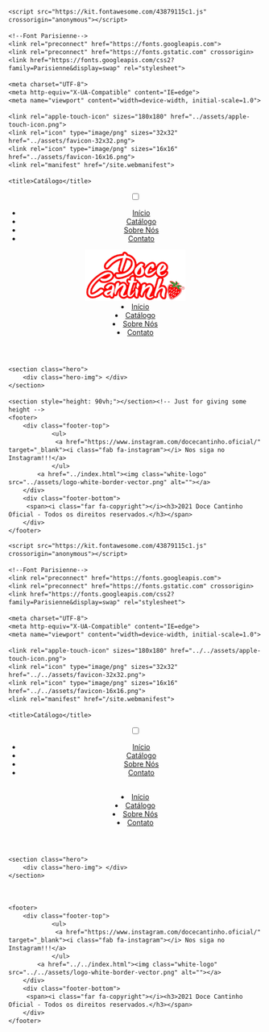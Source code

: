 <!-- For page´s pages -->


<!DOCTYPE html>
<html lang="en">
<head>
    <link rel="stylesheet" href="catalogo-style.css">
    <link rel="stylesheet" href="../style.css">

    <script src="https://kit.fontawesome.com/43879115c1.js" crossorigin="anonymous"></script>
    
    <!--Font Parisienne-->
    <link rel="preconnect" href="https://fonts.googleapis.com">
    <link rel="preconnect" href="https://fonts.gstatic.com" crossorigin>
    <link href="https://fonts.googleapis.com/css2?family=Parisienne&display=swap" rel="stylesheet">
    
    <meta charset="UTF-8">
    <meta http-equiv="X-UA-Compatible" content="IE=edge">
    <meta name="viewport" content="width=device-width, initial-scale=1.0">
    
    <link rel="apple-touch-icon" sizes="180x180" href="../assets/apple-touch-icon.png">
    <link rel="icon" type="image/png" sizes="32x32" href="../assets/favicon-32x32.png">
    <link rel="icon" type="image/png" sizes="16x16" href="../assets/favicon-16x16.png">
    <link rel="manifest" href="/site.webmanifest">
    
    <title>Catálogo</title>
</head>
<body>          
    <header>
        <input class="ch" type="checkbox" id="chec">
        <label class="ch" for="chec">     
            <i class="fa fa-bars"></i>
        </label>
                <nav class="hm-list">
                    <ul>
                        <li><a href="../index.html">Início</a></li>
                        <li><a href="catalogo.html">Catálogo</a></li>
                        <li><a href="sobre-nos.html">Sobre Nós</a></li>
                        <li><a href="contato.html">Contato</a></li>
                    </ul>
                </nav>
</ul>
        <a href="../index.html"><img class="logo" src="../assets/logo-tpt-resized.png" alt=""></a>
        <nav>
            <a href="../index.html"><li>Início</li></a>
            <a href="catalogo.html"><li>Catálogo</li></a>
            <a href="sobre-nos.html"><li>Sobre Nós</li></a>
            <a href="contato.html"><li>Contato</li></a>
        </nav>
    </header>


    <section class="hero">
        <div class="hero-img"> </div>
    </section>

    <section style="height: 90vh;"></section><!-- Just for giving some height -->
    <footer>
        <div class="footer-top">
                <ul>
                 <a href="https://www.instagram.com/docecantinho.oficial/" target="_blank"><i class="fab fa-instagram"></i> Nos siga no Instagram!!!</a>
                </ul>
            <a href="../index.html"><img class="white-logo" src="../assets/logo-white-border-vector.png" alt=""></a> 
        </div>
        <div class="footer-bottom">
         <span><i class="far fa-copyright"></i><h3>2021 Doce Cantinho Oficial - Todos os direitos reservados.</h3></span>
        </div> 
    </footer>

</body>
</html>


<!-- For catalog´s pages -->

<!DOCTYPE html>
<html lang="en">
<head>
    <link rel="stylesheet" href="bolos.css">
    <link rel="stylesheet" href="../../style.css">

    <script src="https://kit.fontawesome.com/43879115c1.js" crossorigin="anonymous"></script>
    
    <!--Font Parisienne-->
    <link rel="preconnect" href="https://fonts.googleapis.com">
    <link rel="preconnect" href="https://fonts.gstatic.com" crossorigin>
    <link href="https://fonts.googleapis.com/css2?family=Parisienne&display=swap" rel="stylesheet">
    
    <meta charset="UTF-8">
    <meta http-equiv="X-UA-Compatible" content="IE=edge">
    <meta name="viewport" content="width=device-width, initial-scale=1.0">
    
    <link rel="apple-touch-icon" sizes="180x180" href="../../assets/apple-touch-icon.png">
    <link rel="icon" type="image/png" sizes="32x32" href="../../assets/favicon-32x32.png">
    <link rel="icon" type="image/png" sizes="16x16" href="../../assets/favicon-16x16.png">
    <link rel="manifest" href="/site.webmanifest">
    
    <title>Catálogo</title>
</head>
<body>          
    <header>
        <input class="ch" type="checkbox" id="chec">
        <label class="ch" for="chec">     
            <i class="fa fa-bars"></i>
        </label>
                <nav class="hm-list">
                    <ul>
                        <li><a href="../../index.html">Início</a></li>
                        <li><a href="../catalogo.html">Catálogo</a></li>
                        <li><a href="../sobre-nos.html">Sobre Nós</a></li>
                        <li><a href="../contato.html">Contato</a></li>
                    </ul>
                </nav>
</ul>
        <a href="../../index.html"><img class="logo" src="../../assets/logo-tpt-resized.png" alt=""></a>
        <nav>
            <a href="../../index.html"><li>Início</li></a>
            <a href="../catalogo.html"><li>Catálogo</li></a>
            <a href="../sobre-nos.html"><li>Sobre Nós</li></a>
            <a href="../contato.html"><li>Contato</li></a>
        </nav>
    </header>


    <section class="hero">
        <div class="hero-img"> </div>
    </section>

    
    
    <footer>
        <div class="footer-top">
                <ul>
                 <a href="https://www.instagram.com/docecantinho.oficial/" target="_blank"><i class="fab fa-instagram"></i> Nos siga no Instagram!!!</a>
                </ul>
            <a href="../../index.html"><img class="white-logo" src="../../assets/logo-white-border-vector.png" alt=""></a> 
        </div>
        <div class="footer-bottom">
         <span><i class="far fa-copyright"></i><h3>2021 Doce Cantinho Oficial - Todos os direitos reservados.</h3></span>
        </div> 
    </footer>

</body>
</html>